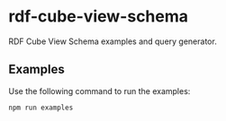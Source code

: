 # rdf-cube-view-schema

RDF Cube View Schema examples and query generator.

## Examples

Use the following command to run the examples:

```
npm run examples
```

